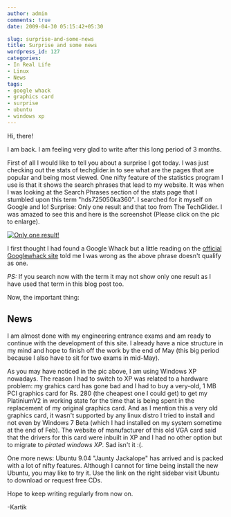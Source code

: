 ```yaml
---
author: admin
comments: true
date: 2009-04-30 05:15:42+05:30

slug: surprise-and-some-news
title: Surprise and some news
wordpress_id: 127
categories:
- In Real Life
- Linux
- News
tags:
- google whack
- graphics card
- surprise
- ubuntu
- windows xp
---
```


Hi, there!

I am back. I am feeling very glad to write after this long period of 3 months.

First of all I would like to tell you about a surprise I got today. I was just checking out the stats of techglider.in to see what are the pages that are popular and being most viewed. One nifty feature of the statistics program I use is that it shows the search phrases that lead to my website. It was when I was looking at the Search Phrases section of the stats page that I stumbled upon this term "hds725050ka360". I searched for it myself on Google and lo! Surprise: Only one result and that too from The TechGlider. I was amazed to see this and here is the screenshot (Please click on the pic to enlarge).

[![Only one result!](http://www.techglider.in/kartik/blog/wp-content/uploads/2009/04/onlyoneresultsm.jpg)](http://www.techglider.in/kartik/blog/wp-content/uploads/2009/04/onlyoneresult2.jpg)

I first thought I had found a Google Whack but a little reading on the [official Googlewhack site](http://www.googlewhack.com/) told me I was wrong as the above phrase doesn't qualify as one.

_PS:_ If you search now with the term it may not show only one result as I have used that term in this blog post too.

Now, the important thing:

## News

I am almost done with my engineering entrance exams and am ready to continue with the development of this site. I already have a nice structure in my mind and hope to finish off the work by the end of May (this big period because I also have to sit for two exams in mid-May).

As you may have noticed in the pic above, I am using Windows XP nowadays. The reason I had to switch to XP was related to a hardware problem: my grahics card has gone bad and I had to buy a very-old, 1 MB PCI graphics card for Rs. 280 (the cheapest one I could get) to get my PlatiniumV2 in working state for the time that is being spent in the replacement of my original graphics card. And as I mention this a very old graphics card, it wasn't supported by any linux distro I tried to install and not even by Windows 7 Beta (which I had installed on my system sometime at the end of Feb). The website of manufacturer of this old VGA card said that the drivers for this card were inbuilt in XP and I had no other option but to migrate to _pirated windows XP_. Sad isn't it :(.

One more news: Ubuntu 9.04 "Jaunty Jackalope" has arrived and is packed with a lot of nifty features. Although I cannot for time being install the new Ubuntu, you may like to try it. Use the link on the right sidebar visit Ubuntu to download or request free CDs.

Hope to keep writing regularly from now on.

-Kartik
